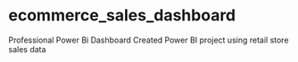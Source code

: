 # ecommerce_sales_dashboard
Professional Power Bi Dashboard
Created Power BI project using retail store sales data
